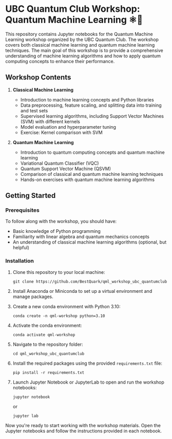 # UBC Quantum Club Workshop: Quantum Machine Learning ⚛️🤖

This repository contains Jupyter notebooks for the Quantum Machine Learning workshop organized by the UBC Quantum Club. The workshop covers both classical machine learning and quantum machine learning techniques. The main goal of this workshop is to provide a comprehensive understanding of machine learning algorithms and how to apply quantum computing concepts to enhance their performance.

## Workshop Contents

1. **Classical Machine Learning**
    - Introduction to machine learning concepts and Python libraries
    - Data preprocessing, feature scaling, and splitting data into training and test sets
    - Supervised learning algorithms, including Support Vector Machines (SVM) with different kernels
    - Model evaluation and hyperparameter tuning
    - Exercise: Kernel comparison with SVM

2. **Quantum Machine Learning**
    - Introduction to quantum computing concepts and quantum machine learning
    - Variational Quantum Classifier (VQC)
    - Quantum Support Vector Machine (QSVM)
    - Comparison of classical and quantum machine learning techniques
    - Hands-on exercises with quantum machine learning algorithms

## Getting Started

### Prerequisites

To follow along with the workshop, you should have:

- Basic knowledge of Python programming
- Familiarity with linear algebra and quantum mechanics concepts
- An understanding of classical machine learning algorithms (optional, but helpful)

### Installation

1. Clone this repository to your local machine:
    ```
    git clone https://github.com/BestQuark/qml_workshop_ubc_quantumclub
    ```

2. Install Anaconda or Miniconda to set up a virtual environment and manage packages.

3. Create a new conda environment with Python 3.10:
    ```
    conda create -n qml-workshop python=3.10
    ```

4. Activate the conda environment:
    ```
    conda activate qml-workshop
    ```

5. Navigate to the repository folder:
    ```
    cd qml_workshop_ubc_quantumclub
    ```

6. Install the required packages using the provided `requirements.txt` file:
    ```
    pip install -r requirements.txt
    ```

7. Launch Jupyter Notebook or JupyterLab to open and run the workshop notebooks:
    ```
    jupyter notebook
    ```
   or
    ```
    jupyter lab
    ```

Now you're ready to start working with the workshop materials. Open the Jupyter notebooks and follow the instructions provided in each notebook.
